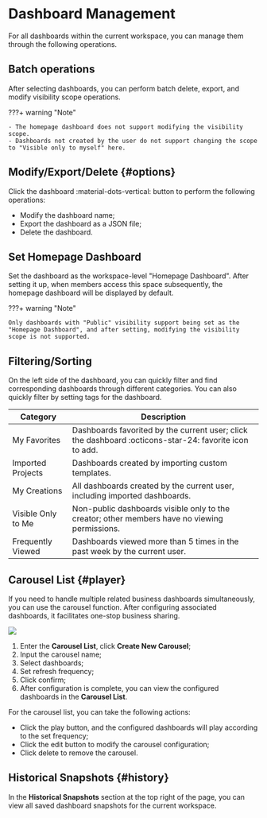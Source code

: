 # Dashboard Management

For all dashboards within the current workspace, you can manage them through the following operations.

## Batch operations

After selecting dashboards, you can perform batch delete, export, and modify visibility scope operations.

???+ warning "Note"

    - The homepage dashboard does not support modifying the visibility scope.
    - Dashboards not created by the user do not support changing the scope to "Visible only to myself" here.

## Modify/Export/Delete {#options}

Click the dashboard :material-dots-vertical: button to perform the following operations:

- Modify the dashboard name;
- Export the dashboard as a JSON file;
- Delete the dashboard.

## Set Homepage Dashboard

Set the dashboard as the workspace-level "Homepage Dashboard". After setting it up, when members access this space subsequently, the homepage dashboard will be displayed by default.

???+ warning "Note"

    Only dashboards with "Public" visibility support being set as the "Homepage Dashboard", and after setting, modifying the visibility scope is not supported.


## Filtering/Sorting

On the left side of the dashboard, you can quickly filter and find corresponding dashboards through different categories. You can also quickly filter by setting tags for the dashboard.


| Category      | Description         |
| ----------- | ------------------- |
| My Favorites      | Dashboards favorited by the current user; click the dashboard :octicons-star-24: favorite icon to add.         |
| Imported Projects      | Dashboards created by importing custom templates.         |
| My Creations      | All dashboards created by the current user, including imported dashboards.         |
| Visible Only to Me      | Non-public dashboards visible only to the creator; other members have no viewing permissions.         |
| Frequently Viewed      | Dashboards viewed more than 5 times in the past week by the current user.         |


## Carousel List {#player}

If you need to handle multiple related business dashboards simultaneously, you can use the carousel function. After configuring associated dashboards, it facilitates one-stop business sharing.

![](../img/dashboard_player.png)

1. Enter the **Carousel List**, click **Create New Carousel**;
2. Input the carousel name;
3. Select dashboards;
4. Set refresh frequency;
5. Click confirm;
6. After configuration is complete, you can view the configured dashboards in the **Carousel List**.

For the carousel list, you can take the following actions:

- Click the play button, and the configured dashboards will play according to the set frequency;
- Click the edit button to modify the carousel configuration;
- Click delete to remove the carousel.


## Historical Snapshots {#history}

In the **Historical Snapshots** section at the top right of the page, you can view all saved dashboard snapshots for the current workspace.